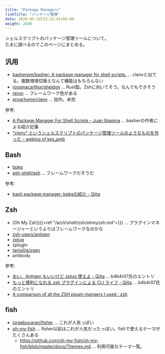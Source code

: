 ```yaml
---
title: "Package Managers"
linkTitle: "パッケージ管理"
date: 2020-05-18T23:21:41+09:00
weight: 2600
---
```


シェルスクリプトのパッケージ管理ツールについて。  
たまに調べるのでこのページにまとめる。

## 汎用

- [basherpm/basher: A package manager for shell scripts.](https://github.com/basherpm/basher) ... clenvと似てる。複数環境切替えなんて機能はもちろんない
- [rossmacarthur/sheldon](https://github.com/rossmacarthur/sheldon) ... Rust製。Zshに向いてそう。なんでもできそう
- [rerun](https://github.com/rerun/rerun) ... フレームワーク色がある
- [progrhyme/clenv](https://github.com/progrhyme/clenv) ... 拙作。未完

参考:

- [A Package Manager For Shell Scripts - Juan Ibiapina](https://juanibiapina.github.io/articles/basher-a-package-manager-for-shell-scripts/) ... basherの作者による紹介記事
- [&quot;clenv&quot; というシェルスクリプトのパッケージ管理ツールのようなものを作った - weblog of key_amb](https://keyamb.hatenablog.com/entry/clenv-release-v0.1)

## Bash

- [bpkg](https://www.bpkg.sh/)
- [ash-shell/ash](https://github.com/ash-shell/ash) ... フレームワークだそうだ

参考:

- [bash package manager: bpkgの紹介 - Qiita](https://qiita.com/Cj-bc/items/3ce2d9e451f3a06a4b4d)

## Zsh

- [Oh My Zsh]({{<ref "/a/cli/shell/zsh/ohmyzsh.md">}}) ... プラグインマネージャーというよりはフレームワークなのかな
- [zsh-users/antigen](https://github.com/zsh-users/antigen)
- [zplug](https://github.com/zplug/zplug)
- zplugin
- [tarjoilija/zgen](https://github.com/tarjoilija/zgen)
- antibody

参考:

- [おい、Antigen もいいけど zplug 使えよ - Qiita](https://qiita.com/b4b4r07/items/cd326cd31e01955b788b) ... b4b4r07氏のエントリ
- [もっと便利になれる zsh プラグインによる CLI ライフ - Qiita](https://qiita.com/b4b4r07/items/f37aadef0b3f740e8c14) ... b4b4r07氏のエントリ
- [A comparison of all the ZSH plugin mangers I used : zsh](https://www.reddit.com/r/zsh/comments/ak0vgi/a_comparison_of_all_the_zsh_plugin_mangers_i_used/)

## fish

- [jorgebucaran/fisher](https://github.com/jorgebucaran/fisher) ... これが人気っぽい
- [oh-my-fish](https://github.com/oh-my-fish/oh-my-fish) ... fisher以前はこれが人気だったっぽい。fishで使えるテーマがたくさんある
  - https://github.com/oh-my-fish/oh-my-fish/blob/master/docs/Themes.md ... 利用可能なテーマ一覧。
